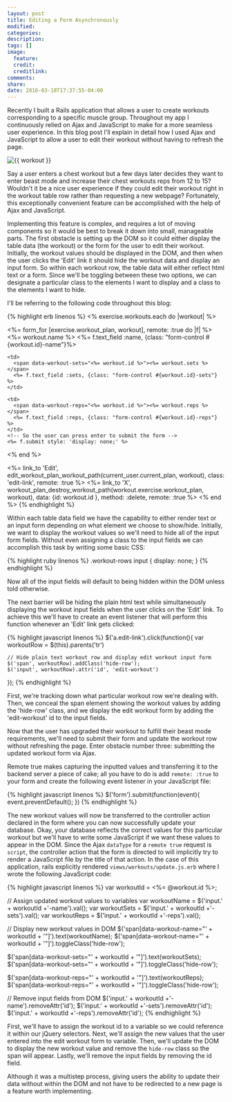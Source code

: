 ```yaml
---
layout: post
title: Editing a Form Asynchronously
modified:
categories:
description:
tags: []
image:
  feature:
  credit:
  creditlink:
comments:
share:
date: 2016-03-18T17:37:55-04:00
---
```


Recently I built a Rails application that allows a user to create workouts corresponding to a specific muscle group. Throughout my app I continuously relied on Ajax and JavaScript to make for a more seamless user experience. In this blog post I'll explain in detail how I used Ajax and JavaScript to allow a user to edit their workout without having to refresh the page.

<img src="{{ workout.png }}" alt="{{ workout }}"/>

Say a user enters a chest workout but a few days later decides they want to enter beast mode and increase their chest workouts reps from 12 to 15? Wouldn't it be a nice user experience if they could edit their workout right in the workout table row rather than requesting a new webpage? Fortunately, this exceptionally convenient feature can be accomplished with the help of Ajax and JavaScript.

Implementing this feature is complex, and requires a lot of moving components so it would be best to break it down into small, manageable parts. The first obstacle is setting up the DOM so it could either display the table data (the workout) or the form for the user to edit their workout. Initially, the workout values should be displayed in the DOM, and then when the user clicks the 'Edit' link it should hide the workout data and display an input form. So within each workout row, the table data will either reflect html text or a form. Since we'll be toggling between these two options, we can designate a particular class to the elements I want to display and a class to the elements I want to hide.

I'll be referring to the following code throughout this blog:

{% highlight erb linenos %}
<% exercise.workouts.each do |workout| %>
  <!-- Workout row -->
  <tr class="workout-rows" data-muscle-group-id="<%= exercise.muscle_group.id %>" data-workout-id="<%= workout.id %>">

  <%= form_for [exercise.workout_plan, workout], remote: :true do |f| %>
    <!-- Either display the html text or the form input -->
    <td>
      <span data-workout-name="<%= workout.id %>"><%= workout.name %></span>
      <%= f.text_field :name, {class: "form-control #{workout.id}-name"}%>
    </td>

    <td>
      <span data-workout-sets="<%= workout.id %>"><%= workout.sets %></span>
      <%= f.text_field :sets, {class: "form-control #{workout.id}-sets"} %>
    </td>

    <td>
      <span data-workout-reps="<%= workout.id %>"><%= workout.reps %></span>
      <%= f.text_field :reps, {class: "form-control #{workout.id}-reps"} %>
    </td>
    <!-- So the user can press enter to submit the form -->
    <%= f.submit style: 'display: none;' %>
  <% end %>

  <td><%= link_to 'Edit', edit_workout_plan_workout_path(current_user.current_plan,
  workout), class: 'edit-link', remote: :true %></td>
  <td><%= link_to 'X', workout_plan_destroy_workout_path(workout.exercise.workout_plan,
  workout), data: {id: workout.id }, method: :delete, remote: :true %></td>
<% end %>
{% endhighlight %}

Within each table data field we have the capability to either render text or an input form depending on what element we choose to show/hide. Initially, we want to display the workout values so we'll need to hide all of the input form fields. Without even assigning a class to the input fields we can accomplish this task by writing some basic CSS:

{% highlight ruby linenos %}
.workout-rows input {
  display: none;
}
{% endhighlight %}

Now all of the input fields will default to being hidden within the DOM unless told otherwise.

The next barrier will be hiding the plain html text while simultaneously displaying the workout input fields when the user clicks on the 'Edit' link. To achieve this we'll have to create an event listener that will perform this function whenever an 'Edit' link gets clicked:

{% highlight javascript linenos %}
  $('a.edit-link').click(function(){
    var workoutRow = $(this).parents('tr')

    // Hide plain text workout row and display edit workout input form
    $('span', workoutRow).addClass('hide-row');
    $('input', workoutRow).attr('id', 'edit-workout')
  });
{% endhighlight %}

First, we're tracking down what particular workout row we're dealing with. Then, we conceal the span element showing the workout values by adding the 'hide-row' class, and we display the edit workout form by adding the 'edit-workout' id to the input fields.

Now that the user has upgraded their workout to fulfill their beast mode requirements, we'll need to submit their form and update the workout row without refreshing the page. Enter obstacle number three: submitting the updated workout form via Ajax.

Remote true makes capturing the inputted values and transferring it to the backend server a piece  of cake; all you have to do is add `remote: :true` to your form and create the following event listener in your JavaScript file:

{% highlight javascript linenos %}
  $('form').submit(function(event){
    event.preventDefault();
  })
{% endhighlight %}

The new workout values will now be transferred to the controller action declared in the form where you can now successfully update your database. Okay, your database reflects the  correct values for this particular workout but we'll have to write some JavaScript if we want these values to appear in the DOM. Since the Ajax `dataType` for a `remote true` request is `script`, the controller action that the form is directed to will implicitly try to render a JavaScript file by the title of that action. In the case of this application, rails explicitly rendered `views/workouts/update.js.erb` where I wrote the following JavaScript code:

{% highlight javascript linenos %}
  var workoutId = <%= @workout.id %>;

  // Assign updated workout values to variables
  var workoutName = $('input.' + workoutId +'-name').val();
  var workoutSets = $('input.' + workoutId +'-sets').val();
  var workoutReps = $('input.' + workoutId +'-reps').val();


  // Display new workout values in DOM
  $('span[data-workout-name="' + workoutId + '"]').text(workoutName);
  $('span[data-workout-name="' + workoutId + '"]').toggleClass('hide-row');

  $('span[data-workout-sets="' + workoutId + '"]').text(workoutSets);
  $('span[data-workout-sets="' + workoutId + '"]').toggleClass('hide-row');

  $('span[data-workout-reps="' + workoutId + '"]').text(workoutReps);
  $('span[data-workout-reps="' + workoutId + '"]').toggleClass('hide-row');

  // Remove input fields from DOM
  $('input.' + workoutId +'-name').removeAttr('id');
  $('input.' + workoutId +'-sets').removeAttr('id');
  $('input.' + workoutId +'-reps').removeAttr('id');
{% endhighlight %}

First, we'll have to assign the workout id to a variable so we could reference it within our jQuery selectors. Next, we'll assign the new values that the user entered into the edit workout form to variable. Then, we'll update the DOM to display the new workout value and remove the `hide-row` class so the span will appear. Lastly, we'll remove the input fields by removing the id field.

Although it was a multistep process, giving users the ability to update their data without within the DOM and not have to be redirected to a new page is a feature worth implementing.  
